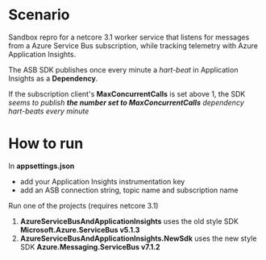 # Scenario

Sandbox repro for a netcore 3.1 worker service that listens for messages from a Azure Service Bus subscription, while tracking telemetry with Azure Application Insights.

The ASB SDK publishes once every minute a _hart-beat_ in Application Insights as a **Dependency**.

If the subscription client's **MaxConcurrentCalls** is set above 1, the SDK _seems to publish **the number set to MaxConcurrentCalls** dependency hart-beats every minute_ 

# How to run

In **appsettings.json**
- add your Application Insights instrumentation key
- add an ASB connection string, topic name and subscription name

Run one of the projects (requires netcore 3.1)
1. **AzureServiceBusAndApplicationInsights** uses the old style SDK **Microsoft.Azure.ServiceBus v5.1.3**
2. **AzureServiceBusAndApplicationInsights.NewSdk** uses the new style SDK **Azure.Messaging.ServiceBus v7.1.2**

